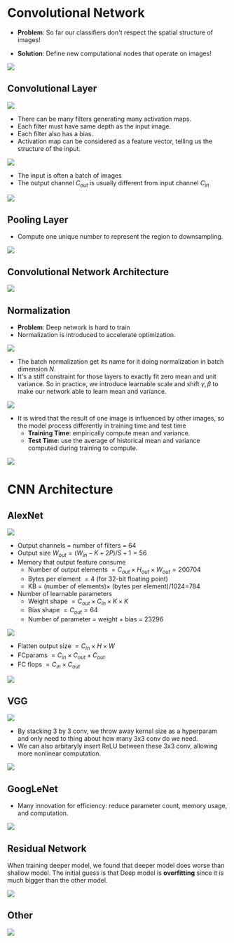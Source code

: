 # Convolutional Network
* **Problem**: So far our classifiers don't respect the spatial structure of images!

* **Solution**: Define new computational nodes that operate on images!


![](../img/Learning/DLCV/CN_1.png)

## Convolutional Layer
![](../img/Learning/DLCV/CN_c1.png)

* There can be many filters generating many activation maps.
* Each filter must have same depth as the input image.
* Each filter also has a bias.
* Activation map can be considered as a feature vector, telling us the structure of the input.

![](../img/Learning/DLCV/CN_7.png)

* The input is often a batch of images
* The output channel $C_{out}$ is usually different from input channel $C_{in}$

![](../img/Learning/DLCV/CN_c2.png)

## Pooling Layer
* Compute one unique number to represent the region to downsampling.

![](../img/Learning/DLCV/CN_c3.png)

## Convolutional Network Architecture

![](../img/Learning/DLCV/CN_c4.png)

## Normalization

* **Problem**: Deep network is hard to train
* Normalization is introduced to accelerate optimization.

![](../img/Learning/DLCV/CN_c5.png)

* The batch normalization get its name for it doing normalization in batch dimension $N$. 
* It's a stiff constraint for those layers to exactly fit zero mean and unit variance. So in practice, we introduce learnable scale and shift $\gamma,\beta$ to make our network able to learn mean and variance.

![](../img/Learning/DLCV/CN_c6.png)

* It is wired that the result of one image is influenced by other images, so the model process differently in training time and test time
    * **Training Time**: empirically compute mean and variance.
    * **Test Time**: use the average of historical mean and variance computed during training to compute.

![](../img/Learning/DLCV/CN_c7.png)

# CNN Architecture
## AlexNet

![](../img/Learning/DLCV/CA_c1.png)

* Output channels $=$ number of filters $=$ 64
* Output size $W_{out}=(W_{in}-K+2P)/S+1=56$
* Memory that output feature consume
    * Number of output elements $=C_{out}\times H_{out}\times W_{out}=200704$
    * Bytes per element $=4$ (for 32-bit floating point)
    * KB $=$ (number of elements)$\times$ (bytes per element)/1024=784 
* Number of learnable parameters
    * Weight shape $=C_{out}\times C_{in}\times K \times K$
    * Bias shape $=C_{out}=64$
    * Number of parameter $=$ weight $+$ bias $=$ 23296

![](../img/Learning/DLCV/CA_3.png)

* Flatten output size $=C_{in}\times H\times W$
* FCparams $=C_{in}\times C_{out}+C_{out}$
* FC flops $=C_{in}\times C_{out}$

![](../img/Learning/DLCV/CA_c2.png)

## VGG

![](../img/Learning/DLCV/CA_c3.png)

* By stacking 3 by 3 conv, we throw away kernal size as a hyperparam and only need to thing about how many 3x3 conv do we need.
* We can also arbitaryly insert ReLU between these 3x3 conv, allowing more nonlinear computation.

![](../img/Learning/DLCV/CA_c4.png)

## GoogLeNet
* Many innovation for efficiency: reduce parameter count, memory usage, and computation.

![](../img/Learning/DLCV/CA_c5.png)

## Residual Network

When training deeper model, we found that deeper model does worse than shallow model. The initial guess is that Deep model is **overfitting** since it is much bigger than the other model. 

![](../img/Learning/DLCV/CA_c6.png)

## Other

![](../img/Learning/DLCV/CA_c7.png)